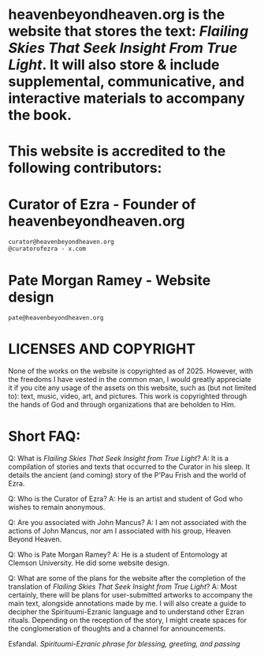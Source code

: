 # heavenbeyondheaven.org is the website that stores the text: *Flailing Skies That Seek Insight From True Light*. It will also store & include supplemental, communicative, and interactive materials to accompany the book.

# This website is accredited to the following contributors:
# Curator of Ezra - Founder of heavenbeyondheaven.org
    curator@heavenbeyondheaven.org
    @curatorofezra - x.com
# Pate Morgan Ramey - Website design
    pate@heavenbeyondheaven.org

# LICENSES AND COPYRIGHT
  None of the works on the website is copyrighted as of 2025. However, with the freedoms I have vested in the common man, I would greatly appreciate it if you cite any usage of the assets on this website, such as (but not limited to): text, music, video, art, and pictures. 
  This work is copyrighted through the hands of God and through organizations that are beholden to Him.

# Short FAQ:

Q: What is *Flailing Skies That Seek Insight from True Light*?
A: It is a compilation of stories and texts that occurred to the Curator in his sleep. It details the ancient (and coming) story of the P'Pau Frish and the world of Ezra.

Q: Who is the Curator of Ezra?
A: He is an artist and student of God who wishes to remain anonymous. 

Q: Are you associated with John Mancus?
A: I am not associated with the actions of John Mancus, nor am I associated with his group, Heaven Beyond Heaven.

Q: Who is Pate Morgan Ramey?
A: He is a student of Entomology at Clemson University. He did some website design. 

Q: What are some of the plans for the website after the completion of the translation of *Flailing Skies That Seek Insight from True Light*?
A: Most certainly, there will be plans for user-submitted artworks to accompany the main text, alongside annotations made by me. I will also create a guide to decipher the Spirituumi-Ezranic language and to understand other Ezran rituals. Depending on the reception of the story, I might create spaces for the conglomeration of thoughts and a channel for announcements.

Esfandal.
*Spirituumi-Ezranic phrase for blessing, greeting, and passing*
